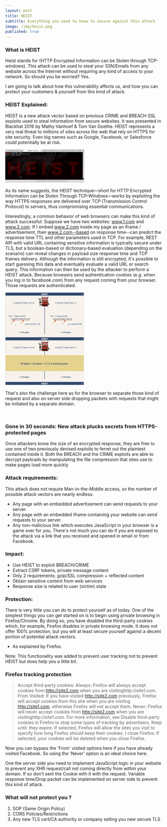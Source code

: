 ```yaml
---
layout: post
title: HEIST
subtitle: Everything you need to know to secure against this attack
image: /img/heist.png
published: true
---
```

### What is HEIST
Heist stands for (HTTP Encrypted Information can be Stolen through TCP-windows). This attack can be used to steal your SSN/Emails from any website across the Internet without requiring any kind of access to your network. So should you be worried? Yes.

I am going to talk about how this vulnerability affects us, and how you can protect your customers & yourself from this kind of attack. 

### HEIST Explained:
HEIST is a new attack vector based on previous CRIME and BREACH SSL exploits used to steal information from secure websites. It was presented in Blackhat 2016 by Mathy Vanhoef & Tom Van Goethe. HEIST represents a very real threat to millions of sites across the web that rely on HTTPS for site security. Even big names such as Google, Facebook, or Salesforce could potentially be at risk. 

<img src="/img/Screenshot from 2016-08-04 15-25-17.png" width="50%" />

As its name suggests, the HEIST technique—short for HTTP Encrypted Information can be Stolen Through TCP-Windows—works by exploiting the way HTTPS responses are delivered over TCP (Transmission Control Protocol) to servers, thus compromising essential communications. 

Interestingly, a common behavior of web browsers can make this kind of attack successful. Suppose we have two websites: www.1.com and www.2.com. If I embed www.2.com inside my page as an iframe / advertisement, then www.2.com--based on response time--can predict the response time TTL and other parameters used in TCP. For example, REST API with valid URL containing sensitive information is typically secure under TLS, but a boolean-based or dictionary-based evaluation (depending on the scenario) can reveal changes in payload size response time and TCP frames delivery. Although the information is still encrypted, it's possible to start guessing this data and eventually evaluate a valid URL or search query. This information can then be used by the attacker to perform a HEIST attack. Because browsers send authentication cookies (e.g. when you log in to facebook.com) from any request coming from your browser. Those requests are authenticated. 

<img src="/img/Screen Shot 2016-08-04 at 12.50.48 PM.png" width="50%" />

That's also the challenge here as for the browser to separate those kind of request and also on server side dropping packets with requests that might be initiated by a separate domain.

<img src="" width="/img/Screen Shot 2016-08-04 at 12.52.22 PM.png" />

### Gone in 30 seconds: New attack plucks secrets from HTTPS-protected pages
Once attackers know the size of an encrypted response, they are free to use one of two previously devised exploits to ferret out the plaintext contained inside it. Both the BREACH and the CRIME exploits are able to decrypt payloads by manipulating the file compression that sites use to make pages load more quickly

### Attack requirements:
This attack does not require Man-in-the-Middle access, so the number of possible attack vectors are nearly endless.
- Any page with an embedded advertisement can send requests to your server.
- Any page with an embedded iframe containing your website can send requests to your server.
- Any non-malicious link which executes JavaScript in your browser is a game over for you. There's not much you can do if you are exposed to the attack via a link that you received and opened in email or from Facebook.

### Impact:
- Use HEIST to exploit BREACH/CRIME
- Extract CSRF tokens, private message content
- Only 2 requirements: gzip/SSL compression + reflected content 
- Obtain sensitive content from web services
- Response size is related to user (victim) state

### Protection:
There is very little you can do to protect yourself as of today. One of the simplest things you can get started on is to begin using private browsing in Firefox/Chrome. By doing so, you have disabled the third-party cookies which, for example, Firefox disables in private browsing mode. It does not offer 100% protection, but you will at least secure yourself against a decent portion of potential attack vectors. 
- As explained by Firefox. 

Note: This functionality was added to prevent user tracking not to prevent HEIST but does help you a little bit.

### Firefox tracking protection

> Accept third-party cookies:
Always: Firefox will always accept cookies from http://site2.com when you are visitinghttp://site1.com.
From Visited: If you have visited http://site2.com previously, Firefox will accept cookies from this site when you are visiting http://site1.com, otherwise Firefox will not accept them.
Never: Firefox will never accept cookies from http://site2.com when you are visitinghttp://site1.com. For more information, see Disable third-party cookies in Firefox to stop some types of tracking by advertisers.
Keep until:
they expire: If selected, Firefox will allow the sites you visit to specify how long Firefox should keep their cookies.
I close Firefox: If selected, your cookies will be deleted when you close Firefox.

Now you can bypass the 'From' visited options here if you have already visited Facebook. So using the 'Never' option is an ideal choice here.

One the server side you need to implement JavaScript logic in your website to prevent any XHR request/call not coming directly from within your domain. If so don't sent the Cookie with it with the request. Variable response time/Drop packet can be implemented on server side to prevent this kind of attack. 


### What will not protect you ?

1. SOP (Same Origin Policy)
2. CORS Policies/Restrictions
3. Any new TLS cert/CA authority or company selling you new secure TLS